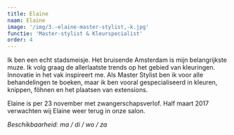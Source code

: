 ```yaml
---
title: Elaine
naam: Elaine
image: '/img/3.-elaine-master-stylist,-k.jpg'
functie: 'Master-stylist & Kleurspecialist'
order: 4
---
```



Ik ben een echt stadsmeisje. Het bruisende Amsterdam is mijn belangrijkste muze. Ik volg graag de allerlaatste trends op het gebied van kleuringen. Innovatie in het vak inspireert me. Als Master Stylist ben ik voor alle behandelingen te boeken, maar ik ben vooral gespecialiseerd in kleuren, knippen, f&ouml;hnen en het plaatsen van extensions.

Elaine is per 23 november met zwangerschapsverlof. Half maart 2017 verwachten wij Elaine weer terug in onze salon.

*Beschikbaarheid: ma / di / wo / za*